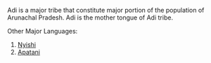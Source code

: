 Adi is a major tribe that constitute major portion of the population of Arunachal Pradesh.
Adi is the mother tongue of Adi tribe.

Other Major Languages:
1. [Nyishi](Arunachal_Pradesh/Nyishi/nyishi.md)
2. [Apatani](create-your-own-adventure/Arunachal_Pradesh/Apatani/apatani.md)
